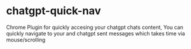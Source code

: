 # chatgpt-quick-nav
Chrome Plugin for quickly accesing your chatgpt chats content, You can quickly navigate to your and chatgpt sent messages which takes time via mouse/scrolling

